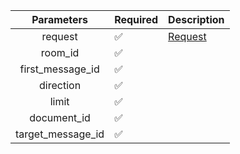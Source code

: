 |    Parameters     | Required           | Description           |
|:-----------------:|--------------------|-----------------------|
|      request      | :white_check_mark: | [Request](Request.md) |
|      room_id      | :white_check_mark: |                       |
| first_message_id  | :white_check_mark: |                       |
|     direction     | :white_check_mark: |                       |
|       limit       | :white_check_mark: |                       |
|    document_id    | :white_check_mark: |                       |
| target_message_id | :white_check_mark: |                       |